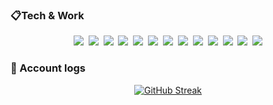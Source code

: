 ### :clipboard:Tech & Work

<div align="center">
<p>
<img src="https://img.shields.io/badge/Unity-000000?style=flat-square&logo=unity&logoColor=white">&nbsp
<img src="https://img.shields.io/badge/Csharp-512BD4?style=flat-square&logo=csharp&logoColor=white">&nbsp
<img src="https://img.shields.io/badge/Django-092E20?style=flat-square&logo=django&logoColor=white">&nbsp
<img src="https://img.shields.io/badge/Python-3776AB?style=flat-square&logo=python&logoColor=white">&nbsp
<img src="https://img.shields.io/badge/Android-3DDC84?style=flat-square&logo=Android&logoColor=white">&nbsp
<img src="https://img.shields.io/badge/Git-F05032?style=flat-square&logo=git&logoColor=white">&nbsp
<img src="https://img.shields.io/badge/Gitlab-FC6D26?style=flat-square&logo=gitlab&logoColor=white">&nbsp
<img src="https://img.shields.io/badge/Github-181717?style=flat-square&logo=github&logoColor=white">&nbsp
<img src="https://img.shields.io/badge/Verdaccio-ffd101?style=flat-square&logo=verdaccio&logoColor=white">&nbsp
<img src="https://img.shields.io/badge/Slack-4A154B?style=flat-square&logo=slack&logoColor=white">&nbsp
<img src="https://img.shields.io/badge/Notion-111111?style=flat-square&logo=notion&logoColor=white">&nbsp
<img src="https://img.shields.io/badge/Sourcetree-0052CC?style=flat-square&logo=sourcetree&logoColor=white">&nbsp
<img src="https://img.shields.io/badge/Oculus-0467DF?style=flat-square&logo=meta&logoColor=white">
</p>
</div>

### :construction_worker: Account logs

<div align="center">

[![GitHub Streak](https://streak-stats.demolab.com?user=kunnymann&theme=whatsapp-dark&hide_border=true)](https://git.io/streak-stats)

</div>
